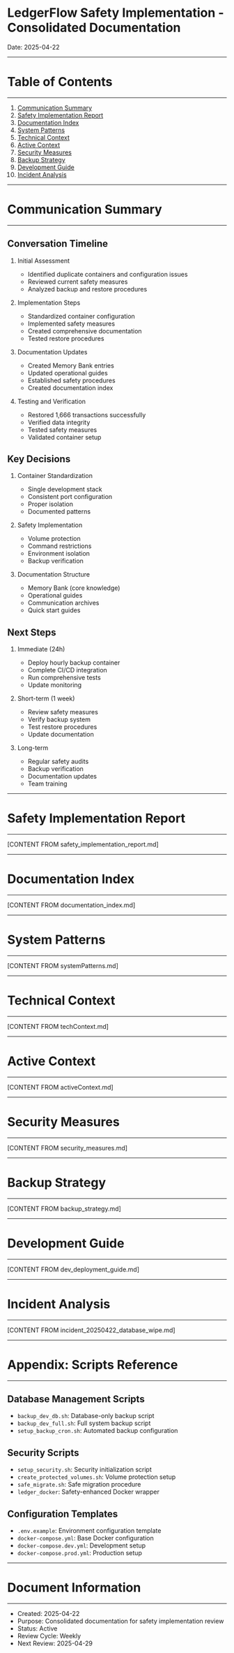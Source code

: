 # LedgerFlow Safety Implementation - Consolidated Documentation
Date: 2025-04-22

-------------------
# Table of Contents
-------------------

1. [Communication Summary](#communication-summary)
2. [Safety Implementation Report](#safety-implementation-report)
3. [Documentation Index](#documentation-index)
4. [System Patterns](#system-patterns)
5. [Technical Context](#technical-context)
6. [Active Context](#active-context)
7. [Security Measures](#security-measures)
8. [Backup Strategy](#backup-strategy)
9. [Development Guide](#development-guide)
10. [Incident Analysis](#incident-analysis)

-------------------
# Communication Summary
-------------------

## Conversation Timeline

1. Initial Assessment
   - Identified duplicate containers and configuration issues
   - Reviewed current safety measures
   - Analyzed backup and restore procedures

2. Implementation Steps
   - Standardized container configuration
   - Implemented safety measures
   - Created comprehensive documentation
   - Tested restore procedures

3. Documentation Updates
   - Created Memory Bank entries
   - Updated operational guides
   - Established safety procedures
   - Created documentation index

4. Testing and Verification
   - Restored 1,666 transactions successfully
   - Verified data integrity
   - Tested safety measures
   - Validated container setup

## Key Decisions

1. Container Standardization
   - Single development stack
   - Consistent port configuration
   - Proper isolation
   - Documented patterns

2. Safety Implementation
   - Volume protection
   - Command restrictions
   - Environment isolation
   - Backup verification

3. Documentation Structure
   - Memory Bank (core knowledge)
   - Operational guides
   - Communication archives
   - Quick start guides

## Next Steps

1. Immediate (24h)
   - Deploy hourly backup container
   - Complete CI/CD integration
   - Run comprehensive tests
   - Update monitoring

2. Short-term (1 week)
   - Review safety measures
   - Verify backup system
   - Test restore procedures
   - Update documentation

3. Long-term
   - Regular safety audits
   - Backup verification
   - Documentation updates
   - Team training

-------------------
# Safety Implementation Report
-------------------

[CONTENT FROM safety_implementation_report.md]

-------------------
# Documentation Index
-------------------

[CONTENT FROM documentation_index.md]

-------------------
# System Patterns
-------------------

[CONTENT FROM systemPatterns.md]

-------------------
# Technical Context
-------------------

[CONTENT FROM techContext.md]

-------------------
# Active Context
-------------------

[CONTENT FROM activeContext.md]

-------------------
# Security Measures
-------------------

[CONTENT FROM security_measures.md]

-------------------
# Backup Strategy
-------------------

[CONTENT FROM backup_strategy.md]

-------------------
# Development Guide
-------------------

[CONTENT FROM dev_deployment_guide.md]

-------------------
# Incident Analysis
-------------------

[CONTENT FROM incident_20250422_database_wipe.md]

-------------------
# Appendix: Scripts Reference
-------------------

## Database Management Scripts
- `backup_dev_db.sh`: Database-only backup script
- `backup_dev_full.sh`: Full system backup script
- `setup_backup_cron.sh`: Automated backup configuration

## Security Scripts
- `setup_security.sh`: Security initialization script
- `create_protected_volumes.sh`: Volume protection setup
- `safe_migrate.sh`: Safe migration procedure
- `ledger_docker`: Safety-enhanced Docker wrapper

## Configuration Templates
- `.env.example`: Environment configuration template
- `docker-compose.yml`: Base Docker configuration
- `docker-compose.dev.yml`: Development setup
- `docker-compose.prod.yml`: Production setup

-------------------
# Document Information
-------------------

- Created: 2025-04-22
- Purpose: Consolidated documentation for safety implementation review
- Status: Active
- Review Cycle: Weekly
- Next Review: 2025-04-29 